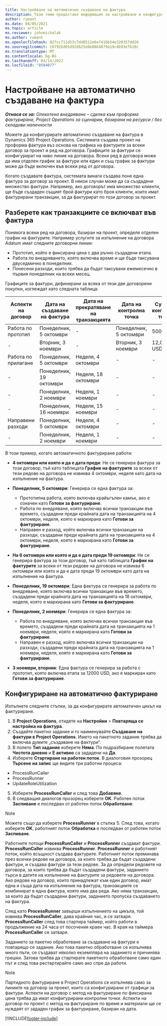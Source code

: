 ```yaml
---
title: Настройване на автоматично създаване на фактура
description: Тази тема предоставя информация за настройване и конфигуриране на автоматично създаване на проформа фактури.
author: rumant
ms.date: 04/05/2021
ms.topic: article
ms.reviewer: johnmichalak
ms.author: rumant
ms.openlocfilehash: 027cc711d53c7dd8512e6ef416b54e320357dd26
ms.sourcegitcommit: c0792bd65d92db25e0e8864879a19c4b93efb10c
ms.translationtype: MT
ms.contentlocale: bg-BG
ms.lasthandoff: 04/14/2022
ms.locfileid: "8584077"
---
```

# <a name="set-up-automatic-invoice-creation"></a>Настройване на автоматично създаване на фактура 
 
_**Отнася се за:** Олекотено внедряване – сделка към проформа фактуриране, Project Operations за сценарии, базирани на ресурси / без складови наличности_

Можете да конфигурирате автоматично създаване на фактура в Dynamics 365 Project Operations. Системата създава проект на проформа фактура въз основа на графика на фактурите за всеки договор за проект и ред на договора. Графиците за фактури се конфигурират на ниво линия на договора. Всеки ред в договора може да има отделен график за фактури или един и същ график за фактури може да бъде включен във всеки ред от договора.

Когато създавате фактура, системата винаги създава поне една фактура за договор за проект. В някои случаи може да са създадени множество фактури. Например, ако договорът има множество клиенти, ще бъде създаден същият брой фактури като броя клиенти, които имат фактурирани транзакции, за да фактурират по този договор за проект.

## <a name="understand-how-transactions-are-included-on-an-invoice"></a>Разберете как транзакциите се включват във фактура 

Понякога всеки ред на договора, базиран на проект, определя отделен график на фактурите. Например услугите за изпълнение на договора Adatum имат следните договорни линии:

- Прототип, който е фиксирана цена с два ръчно създадени етапа.
- Работа по внедряването, която включва време и ще бъде таксувана двуседмично в понеделник.
- Понесени разходи, които трябва да бъдат таксувани ежемесечно в първия понеделник на всеки месец.

Графиците за фактури, дефинирани за всяка от тези две договорени покупки, изглеждат като следната таблица:

| Aспекти на договор | Дата на създаване на фактура | Дата на прекратяване на транзакцията | Дата на контролна точка | Сума на контролна точка |
| --- | --- | --- | --- | --- |
| Работа по прототип | Понеделник, 5 октомври | - | Понеделник, 5 октомври | 5000 USD |
| - | Вторник, 3 ноември | - | Вторник, 3 ноември | 12,000 USD |
| Работа по прилагане | Понеделник, 5 октомври | Неделя, 4 октомври | - | - |
| - | Понеделник, 19 октомври | Неделя, 18 октомври | - | - |
| - | Понеделник, 2 ноември | Неделя, 1 ноември | - | - |
| - | Понеделник, 16 ноември | Неделя, 15 ноември | - | - |
| Направени разходи | Понеделник, 5 октомври | Неделя, 4 октомври | - | - |
| - | Понеделник, 2 ноември | Неделя, 1 ноември | - | - |

В този пример, когато автоматичното фактуриране работи:

- **4 октомври или която и да е дата преди**: Не се генерира фактура за този договор, тъй като таблицата **График на фактурите** за всеки от тези редове на договора не извиква 4 октомври, неделя като дата на изпълнение на фактура.
- **Понеделник, 5 октомври**: Генерира се една фактура за:

    - Прототипна работа, която включва крайъгълен камък, ако е означен като **Готови за фактуриране**.
    - Работа по внедряване, която включва всички транзакции във времето, създадени преди крайната дата на транзакцията на 4 октомври, неделя, която е маркирана като **Готови за фактуриране**.
    - Направен е разход, който включва всички транзакции на разходи, създадени преди крайната дата на транзакцията на 4 октомври, неделя, която е маркирана като **Готови за фактуриране**.
  
- **На 6 октомври или която и да е дата преди 19 октомври**: Не се генерира фактура за този договор, тъй като таблицата **График на фактурите** за всеки от тези редове на договора не извиква 6 октомври или която и да е дата преди 19 октомври като дата на изпълнение на фактура.
- **Понеделник, 19 октомври**: Една фактура се генерира за работа по внедряване, която включва всички транзакции във времето, създадени преди крайната дата на транзакцията на 18 октомври, неделя, която е маркирана като **Готови за фактуриране**.
- **Понеделник, 2 ноември**: Генерира се една фактура за:

    - Работа по внедряване, която включва всички транзакции във времето, създадени преди крайната дата на транзакцията на 1 ноември, неделя, която е маркирана като **Готови за фактуриране**.
    - Направен е разход, който включва всички транзакции на разходи, създадени преди крайната дата на транзакцията на 1 ноември, неделя, която е маркирана като **Готови за фактуриране**.

- **3 ноември, вторник**: Една фактура се генерира за работа с прототип, която включва етапа за 12000 USD, ако е маркиран като **Готови за фактуриране**.

## <a name="configure-automatic-invoicing"></a>Конфигуриране на автоматично фактуриране

Изпълнете следните стъпки, за да конфигурирате автоматичен цикъл на фактуриране.

1. В **Project Operations**, отидете на **Настройки** > **Повтаряща се настройка на фактура**.
2. Създайте пакетно задание и го наименувайте **Създаване на фактури в Project Operations**. Името на пакетното задание трябва да включва думите „създаване на фактури“.
3. В полето **Тип задание** изберете **Няма**. По подразбиране полетата **Честота дневно** и **Е активно** са зададени на **Да**.
4. Изберете **Стартиране на работен поток**. В диалоговия прозорец **Търсене на запис** ще видите три работни процеса:

- ProcessRunCaller
- ProcessRunner
- UpdateRoleUtilization

5. Изберете **ProcessRunCaller** и след това **Добавяне**.
6. В следващия диалогов прозорец изберете **OK**. Работен поток **Заспиване** е последван от работен поток **Обработване**. 

> [!NOTE]
> Можете също да изберете **ProcessRunner** в стъпка 5. След това, когато изберете **OK**, работният поток **Обработка** е последван от работен поток **Заспиване**.

Работните потоци **ProcessRunCaller** и **ProcessRunner** създават фактури. **ProcessRunCaller** извиква **ProcessRunner**. **ProcessRunner** е работният поток, който всъщност създава фактурите. Работният поток преминава през всички редове на договора, за които трябва да бъдат създадени фактури, и създава фактури за тези редове. За да определи редовете на договора, за които трябва да бъдат създадени фактури, заданието търси в датите на изпълнение на фактурите за редовете на договора. Ако редове на договор, които принадлежат към един договор, имат една и съща дата на изпълнение на фактура, транзакциите се комбинират в една фактура, която има два реда. Ако няма транзакции, за които да бъдат създадени фактури, заданието пропуска създаването на фактура.

След като **ProcessRunner** завърши изпълнението на цикъла, той извиква **ProcessRunCaller**, дава крайния час, и се затваря. **ProcessRunCaller** след това стартира таймер, който работи в продължение на 24 часа от посочения краен час. В края на таймера **ProcessRunCaller** се затваря.

Заданието за пакетно обработване за създаване на фактури е повтарящо се задание. Ако това пакетно обработване се изпълнява много пъти, се създават няколко екземпляра на заданието и причинява грешки. Затова трябва да стартирате пакетното обработване само един път и след това рестартирайте само ако спре да работи.

> [!NOTE]
> Партидното фактуриране в Project Operations се изпълнява само за линиите на договор за проект, които са конфигурирани от графици за фактури. Аспекти на договор с метод на фактуриране по фиксирана цена трябва да имат конфигурирани контролни точки. Аспекти на договор по проект с метод на фактуриране по време и материали ще се нуждаят от зададен график за фактуриране, базиран на дата.


[!INCLUDE[footer-include](../../includes/footer-banner.md)]
